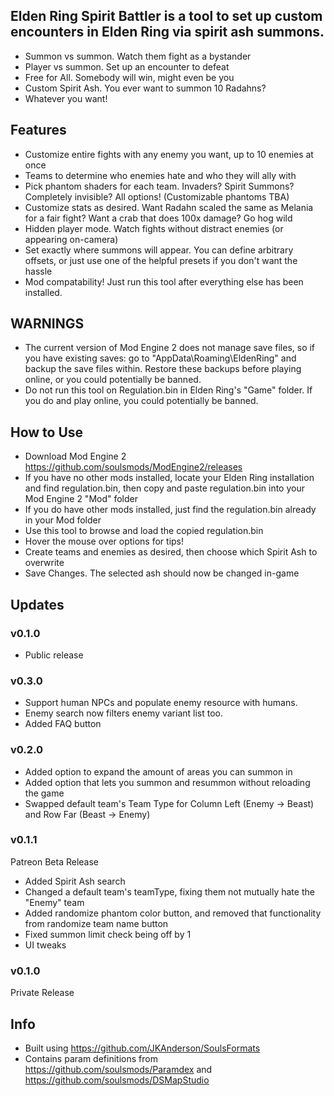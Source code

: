 ## Elden Ring Spirit Battler is a tool to set up custom encounters in Elden Ring via spirit ash summons.
- Summon vs summon. Watch them fight as a bystander
- Player vs summon. Set up an encounter to defeat
- Free for All. Somebody will win, might even be you
- Custom Spirit Ash. You ever want to summon 10 Radahns?
- Whatever you want!

## Features
- Customize entire fights with any enemy you want, up to 10 enemies at once
- Teams to determine who enemies hate and who they will ally with
- Pick phantom shaders for each team. Invaders? Spirit Summons? Completely invisible? All options! (Customizable phantoms TBA)
- Customize stats as desired. Want Radahn scaled the same as Melania for a fair fight? Want a crab that does 100x damage? Go hog wild
- Hidden player mode. Watch fights without distract enemies (or appearing on-camera)
- Set exactly where summons will appear. You can define arbitrary offsets, or just use one of the helpful presets if you don't want the hassle
- Mod compatability! Just run this tool after everything else has been installed.

## WARNINGS
- The current version of Mod Engine 2 does not manage save files, so if you have existing saves: go to "AppData\Roaming\EldenRing" and backup the save files within. Restore these backups before playing online, or you could potentially be banned.
- Do not run this tool on Regulation.bin in Elden Ring's "Game" folder. If you do and play online, you could potentially be banned.

## How to Use
- Download Mod Engine 2 https://github.com/soulsmods/ModEngine2/releases
- If you have no other mods installed, locate your Elden Ring installation and find regulation.bin, then copy and paste regulation.bin into your Mod Engine 2 "Mod" folder
- If you do have other mods installed, just find the regulation.bin already in your Mod folder
- Use this tool to browse and load the copied regulation.bin
- Hover the mouse over options for tips!
- Create teams and enemies as desired, then choose which Spirit Ash to overwrite
- Save Changes. The selected ash should now be changed in-game

## Updates
### v0.1.0
- Public release
### v0.3.0
- Support human NPCs and populate enemy resource with humans.
- Enemy search now filters enemy variant list too.
- Added FAQ button
### v0.2.0
- Added option to expand the amount of areas you can summon in
- Added option that lets you summon and resummon without reloading the game
- Swapped default team's Team Type for Column Left (Enemy -> Beast) and Row Far (Beast -> Enemy)
### v0.1.1
Patreon Beta Release
- Added Spirit Ash search
- Changed a default team's teamType, fixing them not mutually hate the "Enemy" team
- Added randomize phantom color button, and removed that functionality from randomize team name button
- Fixed summon limit check being off by 1
- UI tweaks
### v0.1.0
Private Release

## Info
- Built using https://github.com/JKAnderson/SoulsFormats
- Contains param definitions from https://github.com/soulsmods/Paramdex and https://github.com/soulsmods/DSMapStudio
